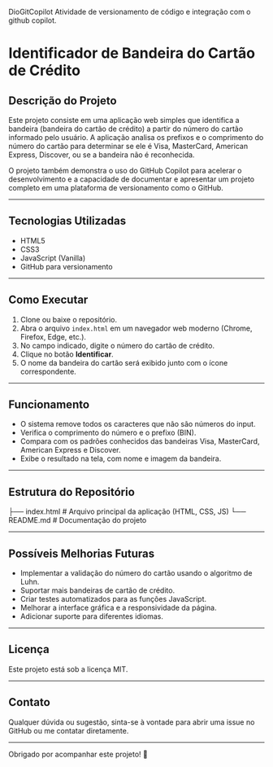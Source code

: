 DioGitCopilot
Atividade de versionamento de código e integração com o github copilot.

# Identificador de Bandeira do Cartão de Crédito

## Descrição do Projeto

Este projeto consiste em uma aplicação web simples que identifica a bandeira (bandeira do cartão de crédito) a partir do número do cartão informado pelo usuário. A aplicação analisa os prefixos e o comprimento do número do cartão para determinar se ele é Visa, MasterCard, American Express, Discover, ou se a bandeira não é reconhecida.

O projeto também demonstra o uso do GitHub Copilot para acelerar o desenvolvimento e a capacidade de documentar e apresentar um projeto completo em uma plataforma de versionamento como o GitHub.

---

## Tecnologias Utilizadas

- HTML5
- CSS3
- JavaScript (Vanilla)
- GitHub para versionamento

---

## Como Executar

1. Clone ou baixe o repositório.
2. Abra o arquivo `index.html` em um navegador web moderno (Chrome, Firefox, Edge, etc.).
3. No campo indicado, digite o número do cartão de crédito.
4. Clique no botão **Identificar**.
5. O nome da bandeira do cartão será exibido junto com o ícone correspondente.

---

## Funcionamento

- O sistema remove todos os caracteres que não são números do input.
- Verifica o comprimento do número e o prefixo (BIN).
- Compara com os padrões conhecidos das bandeiras Visa, MasterCard, American Express e Discover.
- Exibe o resultado na tela, com nome e imagem da bandeira.

---

## Estrutura do Repositório

├── index.html # Arquivo principal da aplicação (HTML, CSS, JS)
└── README.md # Documentação do projeto


---

## Possíveis Melhorias Futuras

- Implementar a validação do número do cartão usando o algoritmo de Luhn.
- Suportar mais bandeiras de cartão de crédito.
- Criar testes automatizados para as funções JavaScript.
- Melhorar a interface gráfica e a responsividade da página.
- Adicionar suporte para diferentes idiomas.

---

## Licença

Este projeto está sob a licença MIT.

---

## Contato

Qualquer dúvida ou sugestão, sinta-se à vontade para abrir uma issue no GitHub ou me contatar diretamente.

---

Obrigado por acompanhar este projeto! 🚀

